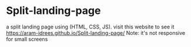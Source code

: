 # Split-landing-page
a split landing page using (HTML, CSS, JS). 
visit this website to see it 
https://aram-idrees.github.io/Split-landing-page/
Note: it's not responsive for small screens
